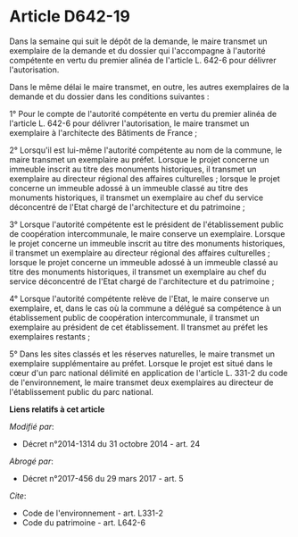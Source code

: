 # Article D642-19

Dans la semaine qui suit le dépôt de la demande, le maire transmet un exemplaire de la demande et du dossier qui l'accompagne
à l'autorité compétente en vertu du premier alinéa de l'article L. 642-6 pour délivrer l'autorisation. 

Dans le même délai le maire transmet, en outre, les autres exemplaires de la demande et du dossier dans les conditions
suivantes : 

1° Pour le compte de l'autorité compétente en vertu du premier alinéa de l'article L. 642-6 pour délivrer l'autorisation, le
maire transmet un exemplaire à l'architecte des Bâtiments de France ; 

2° Lorsqu'il est lui-même l'autorité compétente au nom de la commune, le maire transmet un exemplaire au préfet. Lorsque le
projet concerne un immeuble inscrit au titre des monuments historiques, il transmet un exemplaire au directeur régional des
affaires culturelles ; lorsque le projet concerne un immeuble adossé à un immeuble classé au titre des monuments historiques,
il transmet un exemplaire au chef du service déconcentré de l'Etat chargé de l'architecture et du patrimoine ; 

3° Lorsque l'autorité compétente est le président de l'établissement public de coopération intercommunale, le maire conserve
un exemplaire. Lorsque le projet concerne un immeuble inscrit au titre des monuments historiques, il transmet un exemplaire
au directeur régional des affaires culturelles ; lorsque le projet concerne un immeuble adossé à un immeuble classé au titre
des monuments historiques, il transmet un exemplaire au chef du service déconcentré de l'Etat chargé de l'architecture et du
patrimoine   ; 

4° Lorsque l'autorité compétente relève de l'Etat, le maire conserve un exemplaire, et, dans le cas où la commune a délégué
sa compétence à un établissement public de coopération intercommunale, il transmet un exemplaire au président de cet
établissement. Il transmet au préfet les exemplaires restants ; 

5° Dans les sites classés et les réserves naturelles, le maire transmet un exemplaire supplémentaire au préfet. Lorsque le
projet est situé dans le cœur d'un parc national délimité en application de l'article L. 331-2 du code de l'environnement, le
maire transmet deux exemplaires au directeur de l'établissement public du parc national.

**Liens relatifs à cet article**

_Modifié par_:

  - Décret n°2014-1314 du 31 octobre 2014 - art. 24

_Abrogé par_:

  - Décret n°2017-456 du 29 mars 2017 - art. 5

_Cite_:

  - Code de l'environnement - art. L331-2
  - Code du patrimoine - art. L642-6
